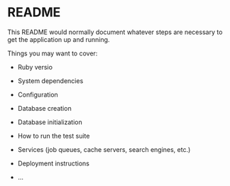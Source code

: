 # README

This README would normally document whatever steps are necessary to get the
application up and running.

Things you may want to cover:

* Ruby versio

* System dependencies

* Configuration

* Database creation

* Database initialization

* How to run the test suite

* Services (job queues, cache servers, search engines, etc.)

* Deployment instructions

* ...
